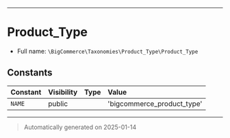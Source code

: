 ***

# Product_Type





* Full name: `\BigCommerce\Taxonomies\Product_Type\Product_Type`


## Constants

| Constant | Visibility | Type | Value |
|:---------|:-----------|:-----|:------|
|`NAME`|public| |&#039;bigcommerce_product_type&#039;|




***
> Automatically generated on 2025-01-14
